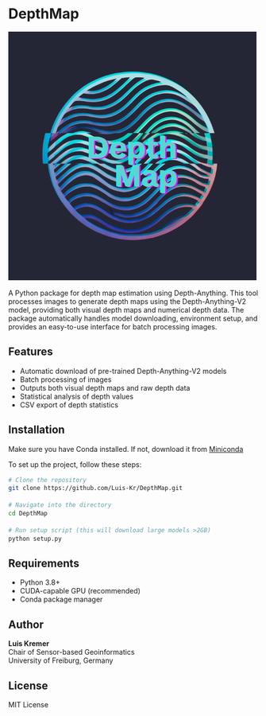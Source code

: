 # DepthMap

![DepthMap](demo.png)

A Python package for depth map estimation using Depth-Anything. This tool processes images to generate depth maps using the Depth-Anything-V2 model, providing both visual depth maps and numerical depth data. The package automatically handles model downloading, environment setup, and provides an easy-to-use interface for batch processing images.

## Features
- Automatic download of pre-trained Depth-Anything-V2 models
- Batch processing of images
- Outputs both visual depth maps and raw depth data
- Statistical analysis of depth values
- CSV export of depth statistics

## Installation

Make sure you have Conda installed. If not, download it from [Miniconda](https://docs.anaconda.com/miniconda/)

To set up the project, follow these steps:

```bash
# Clone the repository
git clone https://github.com/Luis-Kr/DepthMap.git

# Navigate into the directory
cd DepthMap

# Run setup script (this will download large models >2GB)
python setup.py
```


## Requirements
- Python 3.8+
- CUDA-capable GPU (recommended)
- Conda package manager

## Author

**Luis Kremer**  
Chair of Sensor-based Geoinformatics \
University of Freiburg, Germany

## License
MIT License
